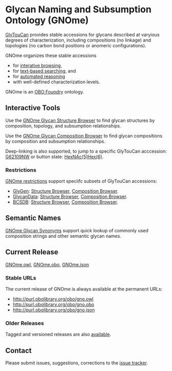 <A name="readme"/>

# Glycan Naming and Subsumption Ontology (GNOme)

[GlyTouCan](http://glytoucan.org) provides stable accessions for glycans described at varyious degrees of characterization, including compositions (no linkage) and topologies (no carbon bond positions or anomeric configurations). 

GNOme organizes these stable accessions  
* for [interative browsing](#interactive-tools),
* for [text-based searching](#semantic-names), and
* for [automated reasoning](#current-release)
* with well-defined characterization levels.

GNOme is an [OBO Foundry](http://obofoundry.org/ontology/gno) ontology.

## Interactive Tools
Use the [GNOme Glycan Structure Browser](https://gnome.glyomics.org/GNOme.browser.html) to find glycan structures by composition, topology, and subsumption relationships. 

Use the [GNOme Glycan Composition Browser](https://gnome.glyomics.org/GNOme.compositionselector.html) to find glycan compositions by composition and subsumption relationships.

Deep-linking is also supported, to jump to a specific GlyTouCan acccession: [G62109NW](https://gnome.glyomics.org/GNOme.browser.html?focus=G62109NW) or button state: [HexNAc(5)Hex(6)](https://gnome.glyomics.org/GNOme.browser.html?HexNAc=5&Hex=6).

### Restrictions ###
[GNOme restrictions](restrictions) support speciifc subsets of GlyTouCan accessions:
* [GlyGen](http://glygen.org): [Structure Browser](https://gnome.glyomics.org/restrictions/GNOme_GlyGen.browser.html), [Composition Browser](https://gnome.glyomics.org/restrictions/GNOme_GlyGen.compositionselector.html).
* [GlycanData](http://grg.tn/GlycanData): [Structure Browser](https://gnome.glyomics.org/restrictions/GNOme_GlycanData.browser.html), [Composition Browser](https://gnome.glyomics.org/restrictions/GNOme_GlycanData.compositionselector.html).
* [BCSDB](http://csdb.glycoscience.ru/bacterial/): [Structure Browser](https://gnome.glyomics.org/restrictions/GNOme_BCSDB.browser.html), [Composition Browser](https://gnome.glyomics.org/restrictions/GNOme_BCSDB.compositionselector.html).

## Semantic Names
[GNOme Glycan Synonyms](data/exact_synonym.txt) support quick lookup of commonly used composition strings and other semantic glycan names. 

## Current Release
[GNOme.owl](https://github.com/glygen-glycan-data/GNOme/releases/latest/download/GNOme.owl), 
[GNOme.obo](https://github.com/glygen-glycan-data/GNOme/releases/latest/download/GNOme.obo), 
[GNOme.json](https://github.com/glygen-glycan-data/GNOme/releases/latest/download/GNOme.json)

### Stable URLs
The current release of GNOme is always available at the permanent URLs: 
* http://purl.obolibrary.org/obo/gno.owl
* http://purl.obolibrary.org/obo/gno.obo
* http://purl.obolibrary.org/obo/gno.json

### Older Releases
Tagged and versioned releases are also [available](https://github.com/glygen-glycan-data/GNOme/releases).

## Contact
Please submit issues, suggestions, corrections to the [issue tracker](https://github.com/glygen-glycan-data/GNOme/issues).  

